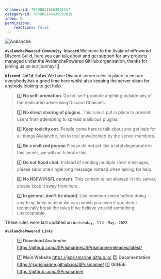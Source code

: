 ```yaml
---
channel-id: 704968318163091517
category-id: 704968144439083018
index: 0
permissions:
    reactions: false
---
```


![Avalanche](https://cdn.discordapp.com/attachments/704968318163091517/974026075300577280/banner_transparent.png)

**__```AvalanchePowered Community Discord```__**
Welcome to the AvalanchePowered Discord Guild, here you can talk about and get support for any projects managed under the AvalanchePowered GitHub organization, thanks for joining us on our journey! 👋

**__```Discord Guild Rules```__**
We have Discord server rules in place to ensure everybody has a good time here whilst also keeping the server clean for anybody looking to get help.

> 1️⃣ **No self-promotion.**
Do not self-promote anything outside any of the dedicated advertising Discord Channels.

> 2️⃣ **No direct sharing of plugins.**
This rule is put in place to prevent users from attempting to spread malicious plugins.

> 3️⃣ **Keep toxicity out.**
People come here to talk about and get help for all things Avalanche, not to feel unwelcomed by the server members.

> 4️⃣ **Be a civilized person**
Please do not act like a total degenerate in this server, we will not tolerate this.

> 5️⃣ **Do not flood chat.**
Instead of sending multiple short messages, please send one single long message instead when asking for help.

> 6️⃣ **No NSFW/NSFL content.**
This content is not allowed in this server, please keep it away from here.

> 7️⃣ **In general, don't be stupid.**
Use common sense before doing anything, keep in mind we can punish you even if you didn't technically break the rules if we believe you did something unacceptable.

These rules were last updated on `Wednesday, 11th May, 2022`.

**__```AvalanchePowered Links```__**
> *️⃣ **Download Avalanche**
<https://github.com/JSPrismarine/JSPrismarine/releases/latest/>

> 1️⃣ **Main Website**
<https://jsprismarine.github.io/>
> 2️⃣ **Documentation**
<https://jsprismarine.github.io/JSPrismarine/>
> 3️⃣ **GitHub**
<https://github.com/JSPrismarine/>
